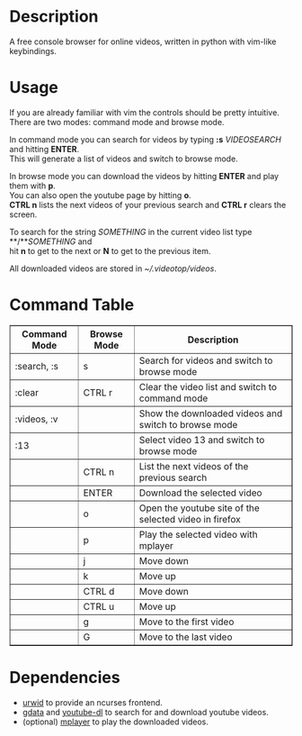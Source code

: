 # Description
A free console browser for online videos, written in python with vim-like keybindings.

# Usage
If you are already familiar with vim the controls should be pretty intuitive.  
There are two modes: command mode and browse mode.

In command mode you can search for videos by typing **:s** *VIDEOSEARCH* and hitting **ENTER**.  
This will generate a list of videos and switch to browse mode.

In browse mode you can download the videos by hitting **ENTER** and play them with **p**.  
You can also open the youtube page by hitting **o**.  
**CTRL n** lists the next videos of your previous search and **CTRL r** clears the screen.

To search for the string *SOMETHING* in the current video list type **/***SOMETHING* and  
hit **n** to get to the next or **N** to get to the previous item.  

All downloaded videos are stored in *~/.videotop/videos*.

# Command Table
<table border='1'>
<tr><th>Command Mode</th><th>Browse Mode</th><th>Description</th></tr>
<tr><td>:search, :s</td><td>s</td><td>Search for videos and switch to browse mode</td></tr>
<tr><td>:clear</td><td>CTRL r</td><td>Clear the video list and switch to command mode</td></tr>
<tr><td>:videos, :v</td><td></td><td>Show the downloaded videos and switch to browse mode</td></tr>
<tr><td>:13</td><td></td><td>Select video 13 and switch to browse mode</td></tr>
<tr><td></td><td>CTRL n</td><td>List the next videos of the previous search</td></tr>
<tr><td></td><td>ENTER</td><td>Download the selected video</td></tr>
<tr><td></td><td>o</td><td>Open the youtube site of the selected video in firefox</td></tr>
<tr><td></td><td>p</td><td>Play the selected video with mplayer</td></tr>
<tr><td></td><td>j</td><td>Move down</td></tr>
<tr><td></td><td>k</td><td>Move up</td></tr>
<tr><td></td><td>CTRL d</td><td>Move down</td></tr>
<tr><td></td><td>CTRL u</td><td>Move up</td></tr>
<tr><td></td><td>g</td><td>Move to the first video</td></tr>
<tr><td></td><td>G</td><td>Move to the last video</td></tr>
</table>

# Dependencies
* [urwid][1] to provide an ncurses frontend.
* [gdata][2] and [youtube-dl][3] to search for and download youtube videos.
* (optional) [mplayer][4] to play the downloaded videos.

[1]: http://excess.org/urwid/
[2]: http://code.google.com/apis/youtube/1.0/developers_guide_python.html
[3]: http://rg3.github.com/youtube-dl/
[4]: http://www.mplayerhq.hu/
